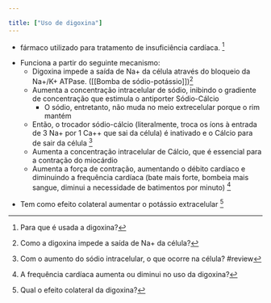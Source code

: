 ```yaml
---

title: ["Uso de digoxina"]
---
```

+ fármaco utilizado para tratamento de insuficiência cardíaca. [^740642]

[^740642]: Para que é usada a digoxina?

+ Funciona a partir do seguinte mecanismo: 
	+ Digoxina impede a saída de Na+ da célula através do bloqueio da Na+/K+ ATPase.  ([[Bomba de sódio-potássio]])[^694853]
	+ Aumenta a concentração intracelular de sódio, inibindo o gradiente de concentração que estimula o antiporter Sódio-Cálcio 
		+ O sódio, entretanto, não muda no meio extrecelular porque o rim mantém
	+ Então, o trocador sódio-cálcio (literalmente, troca os íons à entrada de 3 Na+ por 1 Ca++ que sai da célula) é inativado e o Cálcio para de sair da célula [^232928]
	+ Aumenta a concentração intracelular de Cálcio, que é essencial para a contração do miocárdio 
	+ Aumenta a força de contração, aumentando o débito cardíaco e diminuindo a frequência cardíaca (bate mais forte, bombeia mais sangue, diminui a necessidade de batimentos por minuto) [^40517]

[^40517]: A frequência cardíaca aumenta ou diminui no uso da digoxina?

+ Tem como efeito colateral aumentar o potássio extracelular [^771385]

[^771385]: Qual o efeito colateral da digoxina?


[^694853]: Como a digoxina impede a saída de Na+ da célula?

[^232928]: Com o aumento do sódio intracelular, o que ocorre na célula?
#review 

